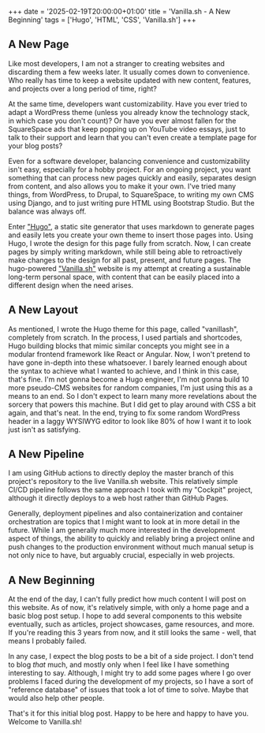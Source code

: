 +++
date = '2025-02-19T20:00:00+01:00'
title = 'Vanilla.sh - A New Beginning'
tags = ['Hugo', 'HTML', 'CSS', 'Vanilla.sh']
+++
## A New Page
Like most developers, I am not a stranger to creating websites and discarding them a few weeks later. It usually comes down to convenience. Who really has time to keep a website updated with new content, features, and projects over a long period of time, right?

At the same time, developers want customizability. Have you ever tried to adapt a WordPress theme (unless you already know the technology stack, in which case you don't count)? Or have you ever almost fallen for the SquareSpace ads that keep popping up on YouTube video essays, just to talk to their support and learn that you can't even create a template page for your blog posts?

Even for a software developer, balancing convenience and customizability isn't easy, especially for a hobby project. For an ongoing project, you want something that can process new pages quickly and easily, separates design from content, and also allows you to make it your own. I've tried many things, from WordPress, to Drupal, to SquareSpace, to writing my own CMS using Django, and to just writing pure HTML using Bootstrap Studio. But the balance was always off.

Enter ["Hugo"](https://gohugo.io/), a static site generator that uses markdown to generate pages and easily lets you create your own theme to insert those pages into. Using Hugo, I wrote the design for this page fully from scratch. Now, I can create pages by simply writing markdown, while still being able to retroactively make changes to the design for all past, present, and future pages. The hugo-powered ["Vanilla.sh"](https://vanilla.sh/) website is my attempt at creating a sustainable long-term personal space, with content that can be easily placed into a different design when the need arises.

## A New Layout
As mentioned, I wrote the Hugo theme for this page, called "vanillash", completely from scratch. In the process, I used partials and shortcodes, Hugo building blocks that mimic similar concepts you might see in a modular frontend framework like React or Angular. Now, I won't pretend to have gone in-depth into these whatsoever. I barely learned enough about the syntax to achieve what I wanted to achieve, and I think in this case, that's fine. I'm not gonna become a Hugo engineer, I'm not gonna build 10 more pseudo-CMS websites for random companies, I'm just using this as a means to an end. So I don't expect to learn many more revelations about the sorcery that powers this machine. But I did get to play around with CSS a bit again, and that's neat. In the end, trying to fix some random WordPress header in a laggy WYSIWYG editor to look like 80% of how I want it to look just isn't as satisfying.

## A New Pipeline
I am using GitHub actions to directly deploy the master branch of this project's repository to the live Vanilla.sh website. This relatively simple CI/CD pipeline follows the same approach I took with my "Cockpit" project, although it directly deploys to a web host rather than GitHub Pages.

Generally, deployment pipelines and also containerization and container orchestration are topics that I might want to look at in more detail in the future. While I am generally much more interested in the development aspect of things, the ability to quickly and reliably bring a project online and push changes to the production environment without much manual setup is not only nice to have, but arguably crucial, especially in web projects.

## A New Beginning
At the end of the day, I can't fully predict how much content I will post on this website. As of now, it's relatively simple, with only a home page and a basic blog post setup. I hope to add several components to this website eventually, such as articles, project showcases, game resources, and more. If you're reading this 3 years from now, and it still looks the same - well, that means I probably failed.

In any case, I expect the blog posts to be a bit of a side project. I don't tend to blog _that_ much, and mostly only when I feel like I have something interesting to say. Although, I might try to add some pages where I go over problems I faced during the development of my projects, so I have a sort of "reference database" of issues that took a lot of time to solve. Maybe that would also help other people.

That's it for this initial blog post. Happy to be here and happy to have you. Welcome to Vanilla.sh!